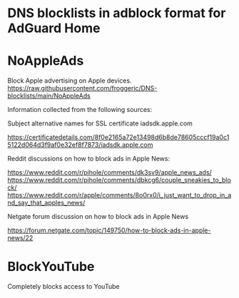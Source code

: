 # DNS blocklists in adblock format for AdGuard Home

# NoAppleAds

Block Apple advertising on Apple devices. 
https://raw.githubusercontent.com/froggeric/DNS-blocklists/main/NoAppleAds

Information collected from the following sources:

Subject alternative names for SSL certificate iadsdk.apple.com

https://certificatedetails.com/8f0e2165a72e13498d6b8de78605cccf19a0c15122d064d3f9af0e32ef8f7873/iadsdk.apple.com

Reddit discussions on how to block ads in Apple News:

https://www.reddit.com/r/pihole/comments/dk3sv9/apple_news_ads/
https://www.reddit.com/r/pihole/comments/dbkcg6/couple_sneakies_to_block/
https://www.reddit.com/r/apple/comments/8o0rx0/i_just_want_to_drop_in_and_say_that_apples_news/

Netgate forum discussion on how to block ads in Apple News

https://forum.netgate.com/topic/149750/how-to-block-ads-in-apple-news/22

# BlockYouTube

Completely blocks access to YouTube
